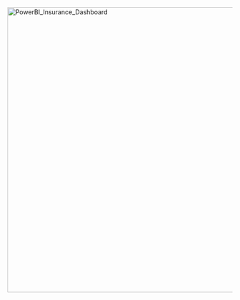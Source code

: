 <img width="1147" height="640" alt="PowerBI_Insurance_Dashboard" src="https://github.com/user-attachments/assets/2d336e38-6e3a-4a02-b893-aef01a4c7c2f" />
